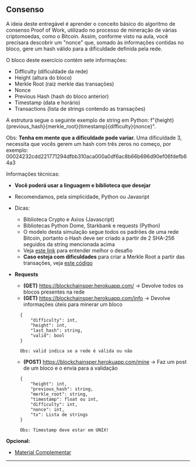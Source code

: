 ## Consenso

A ideia deste entregável é aprender o conceito básico do algoritmo de consenso Proof of Work, utilizado no processo de mineração de várias criptomoedas, como o Bitcoin. Assim, conforme visto na aula, você precisara descobrir um "nonce" que, somado às informações contidas no bloco, gere um hash válido para a dificuldade definida pela rede.

O bloco deste exercício contém sete informações:

- Difficulty (dificuldade da rede)
- Height (altura do bloco)
- Merkle Root (raiz merkle das transações)
- Nonce
- Previous Hash (hash do bloco anterior)
- Timestamp (data e horário)
- Transactions (lista de strings contendo as transações)

A estrutura segue o seguinte exemplo de string em Python: f"{height}{previous_hash}{merkle_root}{timestamp}{difficulty}{nonce}".

Obs:
**Tenha em mente que a dificuldade pode variar.** Uma dificuldade 3, necessita que vocês gerem um hash com três zeros no começo, por exemplo: 00024232cdd221771294dfbb310aca000a0df6ac8b66b696d90ef06fdefb64a3

Informações técnicas:

- **Você poderá usar a linguagem e biblioteca que desejar**
- Recomendamos, pela simplicidade, Python ou Javasript
- Dicas:
  - Biblioteca Crypto e Axios (Javascript)
  - Bibliotecas Python Dome, Starkbank e requests (Python)
  - O modelo desta simulação segue todos os padrões de uma rede Bitcoin, portanto o Hash deve ser criado a partir de 2 SHA-256 seguidos da string mencionada acima
  - Veja [este link](https://www.oreilly.com/library/view/mastering-bitcoin/9781491902639/ch07.html) para entender melhor o desafio
  - **Caso esteja com dificuldades** para criar a Merkle Root a partir das transações, veja [este código](https://gist.github.com/Kcpf/ec3a687c23c032b5a0c6df86dc9f12ab)
- **Requests**

  - **(GET)** https://blockchainsper.herokuapp.com/ -> Devolve todos os blocos presentes na rede
  - **(GET)** https://blockchainsper.herokuapp.com/info -> Devolve informações úteis para minerar um bloco
    
  ```
    {
        "difficulty": int,
        "height": int,
        "last_hash": string,
        "valid": bool
    }

    Obs: valid indica se a rede é válida ou não
  ```
  - **(POST)** https://blockchainsper.herokuapp.com/mine -> Faz um post de um bloco e o envia para a validação

  ```
    {
        "height": int,
        "previous_hash": string,
        "merkle_root": string,
        "timestamp": float ou int,
        "difficulty": int,
        "nonce": int,
        "tx": Lista de strings
    }

    Obs: Timestamp deve estar em UNIX!
  ```

**Opcional:**

- [Material Complementar](https://github.com/BlockchainInsper/Entregaveis/blob/master/MateriaisComplementares/Consenso.md)

---